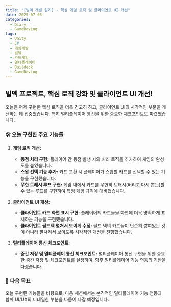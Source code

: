 ```yaml
---
title: "[빌덱 개발 일지] - 핵심 게임 로직 및 클라이언트 UI 개선"
date: 2025-07-03
categories:
  - Diary
  - GameDevLog
tags:
  - Unity
  - C#
  - 게임개발
  - 빌덱
  - 카드게임
  - 멀티플레이어
  - Buildeck
  - GameDevLog
---
```


## 빌덱 프로젝트, 핵심 로직 강화 및 클라이언트 UI 개선!

오늘은 어제 구현한 핵심 로직을 더욱 견고히 하고, 클라이언트 UI의 시각적인 부분을 개선하는 데 집중했습니다. 특히 멀티플레이어 통신을 위한 중요한 체크포인트도 마련했습니다.

### 🛠️ 오늘 구현한 주요 기능들

1.  **게임 로직 개선:**
    *   **동점 처리 구현:** 플레이어 간 동점 발생 시의 처리 로직을 추가하여 게임의 완성도를 높였습니다.
    *   **스왑 선택 기능 추가:** 카드 교환 시 플레이어가 스왑할 카드를 선택할 수 있는 기능을 구현했습니다.
    *   **무한 트래시 루프 구현:** 게임 내에서 카드를 무한히 트래시(버리고 다시 뽑는)할 수 있는 루프를 구현하여 특정 게임 규칙에 대비했습니다.

2.  **클라이언트 UI 개선:**
    *   **클라이언트 카드 화면 표시 구현:** 플레이어의 카드들을 화면에 더욱 명확하게 표시하는 기능을 구현했습니다.
    *   **클라이언트 필드덱 펼쳐서 보이게 수정:** 필드 덱의 카드들이 단순히 쌓여있는 것이 아니라 펼쳐져서 보이도록 시각적인 개선을 진행했습니다.

3.  **멀티플레이어 통신 체크포인트:**
    *   **중간 저장 및 멀티플레이 통신 체크포인트:** 멀티플레이어 통신 구현을 위한 중요한 중간 저장 및 체크포인트를 설정하여, 향후 멀티플레이어 기능 연동의 기반을 다졌습니다.

### 🚀 다음 목표

오늘 구현된 기능들을 바탕으로, 다음 세션에서는 본격적인 멀티플레이어 기능 연동과 함께 UI/UX의 디테일한 부분을 다듬어 나갈 예정입니다.